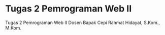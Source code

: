 # Tugas 2 Pemrograman Web II
Tugas 2 Pemrograman Web II Dosen Bapak Cepi Rahmat Hidayat, S.Kom., M.Kom.
